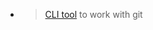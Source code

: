 - > [CLI tool](https://github.com/jesseduffield/lazygit?tab=readme-ov-file#features) to work with git